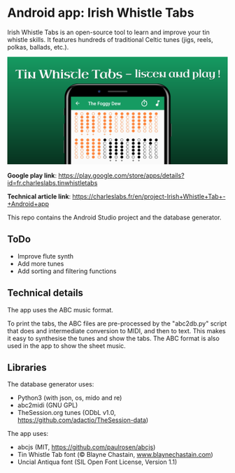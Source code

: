 # Android app: Irish Whistle Tabs

Irish Whistle Tabs is an open-source tool to learn and improve your tin whistle skills. It features hundreds of traditional Celtic tunes (jigs, reels, polkas, ballads, etc.).

![Promo banner](pictures/banner.png)

**Google play link**: https://play.google.com/store/apps/details?id=fr.charleslabs.tinwhistletabs

**Technical article link**: https://charleslabs.fr/en/project-Irish+Whistle+Tab+-+Android+app

This repo contains the Android Studio project and the database generator.

## ToDo

* Improve flute synth
* Add more tunes
* Add sorting and filtering functions

## Technical details

The app uses the ABC music format.

To print the tabs, the ABC files are pre-processed by the "abc2db.py" script that does and intermediate conversion to MIDI, and then to text. This makes it easy to synthesise the tunes and show the tabs. The ABC format is also used in the app to show the sheet music.

## Libraries

The database generator uses:
* Python3 (with json, os, mido and re)
* abc2midi (GNU GPL)
* TheSession.org tunes (ODbL v1.0, https://github.com/adactio/TheSession-data)

The app uses:
* abcjs (MIT, https://github.com/paulrosen/abcjs)
* Tin Whistle Tab font (© Blayne Chastain, www.blaynechastain.com)
* Uncial Antiqua font (SIL Open Font License, Version 1.1)
